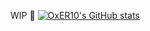 WIP 👋
[![OxER10's GitHub stats](https://github-readme-stats.vercel.app/api?username=OxER10&icons=true&theme=shadow_green)](https://github.com/anuraghazra/github-readme-stats)
